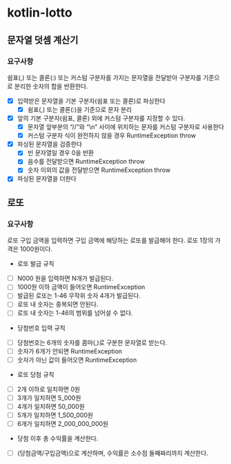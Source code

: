 # kotlin-lotto

## 문자열 덧셈 계산기

### 요구사항

쉼표(,) 또는 콜론(:) 또는 커스텀 구분자를 가지는 문자열을 전달받아 구분자를 기준으로 분리한 숫자의 합을 반환한다.

- [x] 입력받은 문자열을 기본 구분자(쉼표 또는 콜론)로 파싱한다
    - [x] 쉼표(,) 또는 콜론(:)을 기준으로 문자 분리
- [x] 앞의 기본 구분자(쉼표, 콜론) 외에 커스텀 구분자를 지정할 수 있다.
    - [x] 문자열 앞부분의 “//”와 “\n” 사이에 위치하는 문자를 커스텀 구분자로 사용한다
    - [x] 커스텀 구분자 식이 완전하지 않을 경우 RuntimeException throw
- [x] 파싱된 문자열을 검증한다
    - [x] 빈 문자열일 경우 0을 반환
    - [x] 음수를 전달받으면 RuntimeException throw
    - [x] 숫자 이외의 값을 전달받으면 RuntimeException throw
- [x] 파싱된 문자열을 더한다

## 로또

### 요구사항

로또 구입 금액을 입력하면 구입 금액에 해당하는 로또를 발급해야 한다.
로또 1장의 가격은 1000원이다.

- 로또 발급 규칙
- [ ] N000 원을 입력하면 N개가 발급된다.
- [ ] 1000원 이하 금액이 들어오면 RuntimeException
- [ ] 발급된 로또는 1-46 무작위 숫자 4개가 발급된다.
- [ ] 로또 내 숫자는 중복되면 안된다.
- [ ] 로또 내 숫자는 1-46의 범위를 넘어설 수 없다.

- 당첨번호 입력 규칙
- [ ] 당첨번호는 6개의 숫자를 콤마(,)로 구분한 문자열로 받는다.
- [ ] 숫자가 6개가 안되면 RuntimeException
- [ ] 숫자가 아닌 값이 들어오면 RuntimeException

- 로또 당첨 규칙
- [ ] 2개 이하로 일치하면 0원
- [ ] 3개가 일치하면 5_000원
- [ ] 4개가 일치하면 50_000원
- [ ] 5개가 일치하면 1_500_000원
- [ ] 6개가 일치하면 2_000_000_000원

- 당첨 이후 총 수익률을 계산한다.
- [ ] (당첨금액/구입금액)으로 계산하며, 수익률은 소수점 둘째짜리까지 계산한다.
